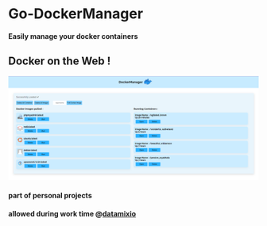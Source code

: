 # Go-DockerManager
#### Easily manage your docker containers
## Docker on the Web !
![alt text](img/Screenshot_34.png)

#### part of personal projects
#### allowed during work time @[datamixio](@datamixio)
